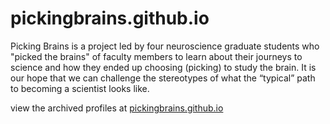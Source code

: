 # pickingbrains.github.io

Picking Brains is a project led by four neuroscience graduate students who "picked the brains" of faculty members to learn about their journeys to science and how they ended up choosing (picking) to study the brain. It is our hope that we can challenge the stereotypes of what the “typical” path to becoming a scientist looks like.

view the archived profiles at [pickingbrains.github.io](https://pickingbrains.github.io)
